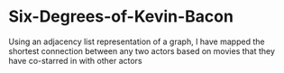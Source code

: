 # Six-Degrees-of-Kevin-Bacon
Using an adjacency list representation of a graph, I have mapped the shortest connection between any two actors based on movies that they have co-starred in with other actors
